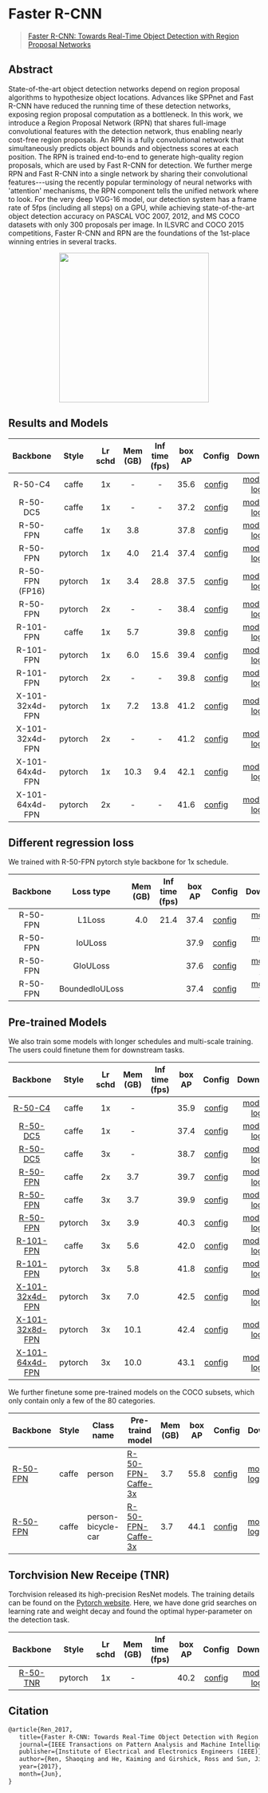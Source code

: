 # Faster R-CNN

> [Faster R-CNN: Towards Real-Time Object Detection with Region Proposal Networks](https://arxiv.org/abs/1506.01497)

<!-- [ALGORITHM] -->

## Abstract

State-of-the-art object detection networks depend on region proposal algorithms to hypothesize object locations. Advances like SPPnet and Fast R-CNN have reduced the running time of these detection networks, exposing region proposal computation as a bottleneck. In this work, we introduce a Region Proposal Network (RPN) that shares full-image convolutional features with the detection network, thus enabling nearly cost-free region proposals. An RPN is a fully convolutional network that simultaneously predicts object bounds and objectness scores at each position. The RPN is trained end-to-end to generate high-quality region proposals, which are used by Fast R-CNN for detection. We further merge RPN and Fast R-CNN into a single network by sharing their convolutional features---using the recently popular terminology of neural networks with 'attention' mechanisms, the RPN component tells the unified network where to look. For the very deep VGG-16 model, our detection system has a frame rate of 5fps (including all steps) on a GPU, while achieving state-of-the-art object detection accuracy on PASCAL VOC 2007, 2012, and MS COCO datasets with only 300 proposals per image. In ILSVRC and COCO 2015 competitions, Faster R-CNN and RPN are the foundations of the 1st-place winning entries in several tracks.

<div align=center>
<img src="https://user-images.githubusercontent.com/40661020/143881188-ab87720f-5059-4b4e-a928-b540fb8fb84d.png" height="300"/>
</div>

## Results and Models

|    Backbone     |  Style  | Lr schd | Mem (GB) | Inf time (fps) | box AP |                                                          Config                                                           |                                                                                                                                                                          Download                                                                                                                                                                           |
| :-------------: | :-----: | :-----: | :------: | :------------: | :----: | :-----------------------------------------------------------------------------------------------------------------------: | :---------------------------------------------------------------------------------------------------------------------------------------------------------------------------------------------------------------------------------------------------------------------------------------------------------------------------------------------------------: |
|     R-50-C4     |  caffe  |   1x    |    -     |       -        |  35.6  |  [config](https://github.com/open-mmlab/mmdetection/blob/master/configs/faster_rcnn/faster_rcnn_r50_caffe_c4_1x_coco.py)  |            [model](https://download.openmmlab.com/mmdetection/v2.0/faster_rcnn/faster_rcnn_r50_caffe_c4_1x_coco/faster_rcnn_r50_caffe_c4_1x_coco_20220316_150152-3f885b85.pth) \| [log](https://download.openmmlab.com/mmdetection/v2.0/faster_rcnn/faster_rcnn_r50_caffe_c4_1x_coco/faster_rcnn_r50_caffe_c4_1x_coco_20220316_150152.log.json)             |
|    R-50-DC5     |  caffe  |   1x    |    -     |       -        |  37.2  | [config](https://github.com/open-mmlab/mmdetection/blob/master/configs/faster_rcnn/faster_rcnn_r50_caffe_dc5_1x_coco.py)  |          [model](https://download.openmmlab.com/mmdetection/v2.0/faster_rcnn/faster_rcnn_r50_caffe_dc5_1x_coco/faster_rcnn_r50_caffe_dc5_1x_coco_20201030_151909-531f0f43.pth) \| [log](https://download.openmmlab.com/mmdetection/v2.0/faster_rcnn/faster_rcnn_r50_caffe_dc5_1x_coco/faster_rcnn_r50_caffe_dc5_1x_coco_20201030_151909.log.json)           |
|    R-50-FPN     |  caffe  |   1x    |   3.8    |                |  37.8  | [config](https://github.com/open-mmlab/mmdetection/tree/master/configs/faster_rcnn/faster_rcnn_r50_caffe_fpn_1x_coco.py)  |   [model](https://download.openmmlab.com/mmdetection/v2.0/faster_rcnn/faster_rcnn_r50_caffe_fpn_1x_coco/faster_rcnn_r50_caffe_fpn_1x_coco_bbox_mAP-0.378_20200504_180032-c5925ee5.pth) \| [log](https://download.openmmlab.com/mmdetection/v2.0/faster_rcnn/faster_rcnn_r50_caffe_fpn_1x_coco/faster_rcnn_r50_caffe_fpn_1x_coco_20200504_180032.log.json)   |
|    R-50-FPN     | pytorch |   1x    |   4.0    |      21.4      |  37.4  |    [config](https://github.com/open-mmlab/mmdetection/tree/master/configs/faster_rcnn/faster_rcnn_r50_fpn_1x_coco.py)     |                          [model](https://download.openmmlab.com/mmdetection/v2.0/faster_rcnn/faster_rcnn_r50_fpn_1x_coco/faster_rcnn_r50_fpn_1x_coco_20200130-047c8118.pth) \| [log](https://download.openmmlab.com/mmdetection/v2.0/faster_rcnn/faster_rcnn_r50_fpn_1x_coco/faster_rcnn_r50_fpn_1x_coco_20200130_204655.log.json)                          |
| R-50-FPN (FP16) | pytorch |   1x    |   3.4    |      28.8      |  37.5  |  [config](https://github.com/open-mmlab/mmdetection/tree/master/configs/faster_rcnn/faster_rcnn_r50_fpn_fp16_1x_coco.py)  |                       [model](https://download.openmmlab.com/mmdetection/v2.0/fp16/faster_rcnn_r50_fpn_fp16_1x_coco/faster_rcnn_r50_fpn_fp16_1x_coco_20200204-d4dc1471.pth) \| [log](https://download.openmmlab.com/mmdetection/v2.0/fp16/faster_rcnn_r50_fpn_fp16_1x_coco/faster_rcnn_r50_fpn_fp16_1x_coco_20200204_143530.log.json)                        |
|    R-50-FPN     | pytorch |   2x    |    -     |       -        |  38.4  |    [config](https://github.com/open-mmlab/mmdetection/tree/master/configs/faster_rcnn/faster_rcnn_r50_fpn_2x_coco.py)     |               [model](https://download.openmmlab.com/mmdetection/v2.0/faster_rcnn/faster_rcnn_r50_fpn_2x_coco/faster_rcnn_r50_fpn_2x_coco_bbox_mAP-0.384_20200504_210434-a5d8aa15.pth) \| [log](https://download.openmmlab.com/mmdetection/v2.0/faster_rcnn/faster_rcnn_r50_fpn_2x_coco/faster_rcnn_r50_fpn_2x_coco_20200504_210434.log.json)               |
|    R-101-FPN    |  caffe  |   1x    |   5.7    |                |  39.8  | [config](https://github.com/open-mmlab/mmdetection/tree/master/configs/faster_rcnn/faster_rcnn_r101_caffe_fpn_1x_coco.py) | [model](https://download.openmmlab.com/mmdetection/v2.0/faster_rcnn/faster_rcnn_r101_caffe_fpn_1x_coco/faster_rcnn_r101_caffe_fpn_1x_coco_bbox_mAP-0.398_20200504_180057-b269e9dd.pth) \| [log](https://download.openmmlab.com/mmdetection/v2.0/faster_rcnn/faster_rcnn_r101_caffe_fpn_1x_coco/faster_rcnn_r101_caffe_fpn_1x_coco_20200504_180057.log.json) |
|    R-101-FPN    | pytorch |   1x    |   6.0    |      15.6      |  39.4  |    [config](https://github.com/open-mmlab/mmdetection/tree/master/configs/faster_rcnn/faster_rcnn_r101_fpn_1x_coco.py)    |                        [model](https://download.openmmlab.com/mmdetection/v2.0/faster_rcnn/faster_rcnn_r101_fpn_1x_coco/faster_rcnn_r101_fpn_1x_coco_20200130-f513f705.pth) \| [log](https://download.openmmlab.com/mmdetection/v2.0/faster_rcnn/faster_rcnn_r101_fpn_1x_coco/faster_rcnn_r101_fpn_1x_coco_20200130_204655.log.json)                        |
|    R-101-FPN    | pytorch |   2x    |    -     |       -        |  39.8  |    [config](https://github.com/open-mmlab/mmdetection/tree/master/configs/faster_rcnn/faster_rcnn_r101_fpn_2x_coco.py)    |             [model](https://download.openmmlab.com/mmdetection/v2.0/faster_rcnn/faster_rcnn_r101_fpn_2x_coco/faster_rcnn_r101_fpn_2x_coco_bbox_mAP-0.398_20200504_210455-1d2dac9c.pth) \| [log](https://download.openmmlab.com/mmdetection/v2.0/faster_rcnn/faster_rcnn_r101_fpn_2x_coco/faster_rcnn_r101_fpn_2x_coco_20200504_210455.log.json)             |
| X-101-32x4d-FPN | pytorch |   1x    |   7.2    |      13.8      |  41.2  | [config](https://github.com/open-mmlab/mmdetection/tree/master/configs/faster_rcnn/faster_rcnn_x101_32x4d_fpn_1x_coco.py) |            [model](https://download.openmmlab.com/mmdetection/v2.0/faster_rcnn/faster_rcnn_x101_32x4d_fpn_1x_coco/faster_rcnn_x101_32x4d_fpn_1x_coco_20200203-cff10310.pth) \| [log](https://download.openmmlab.com/mmdetection/v2.0/faster_rcnn/faster_rcnn_x101_32x4d_fpn_1x_coco/faster_rcnn_x101_32x4d_fpn_1x_coco_20200203_000520.log.json)            |
| X-101-32x4d-FPN | pytorch |   2x    |    -     |       -        |  41.2  | [config](https://github.com/open-mmlab/mmdetection/tree/master/configs/faster_rcnn/faster_rcnn_x101_32x4d_fpn_2x_coco.py) | [model](https://download.openmmlab.com/mmdetection/v2.0/faster_rcnn/faster_rcnn_x101_32x4d_fpn_2x_coco/faster_rcnn_x101_32x4d_fpn_2x_coco_bbox_mAP-0.412_20200506_041400-64a12c0b.pth) \| [log](https://download.openmmlab.com/mmdetection/v2.0/faster_rcnn/faster_rcnn_x101_32x4d_fpn_2x_coco/faster_rcnn_x101_32x4d_fpn_2x_coco_20200506_041400.log.json) |
| X-101-64x4d-FPN | pytorch |   1x    |   10.3   |      9.4       |  42.1  | [config](https://github.com/open-mmlab/mmdetection/tree/master/configs/faster_rcnn/faster_rcnn_x101_64x4d_fpn_1x_coco.py) |            [model](https://download.openmmlab.com/mmdetection/v2.0/faster_rcnn/faster_rcnn_x101_64x4d_fpn_1x_coco/faster_rcnn_x101_64x4d_fpn_1x_coco_20200204-833ee192.pth) \| [log](https://download.openmmlab.com/mmdetection/v2.0/faster_rcnn/faster_rcnn_x101_64x4d_fpn_1x_coco/faster_rcnn_x101_64x4d_fpn_1x_coco_20200204_134340.log.json)            |
| X-101-64x4d-FPN | pytorch |   2x    |    -     |       -        |  41.6  | [config](https://github.com/open-mmlab/mmdetection/tree/master/configs/faster_rcnn/faster_rcnn_x101_64x4d_fpn_2x_coco.py) |        [model](https://download.openmmlab.com/mmdetection/v2.0/faster_rcnn/faster_rcnn_x101_64x4d_fpn_2x_coco/faster_rcnn_x101_64x4d_fpn_2x_coco_20200512_161033-5961fa95.pth) \| [log](https://download.openmmlab.com/mmdetection/v2.0/faster_rcnn/faster_rcnn_x101_64x4d_fpn_2x_coco/faster_rcnn_x101_64x4d_fpn_2x_coco_20200512_161033.log.json)         |

## Different regression loss

We trained with R-50-FPN pytorch style backbone for 1x schedule.

| Backbone |   Loss type    | Mem (GB) | Inf time (fps) | box AP |                                                             Config                                                             |                                                                                                                                                             Download                                                                                                                                                             |
| :------: | :------------: | :------: | :------------: | :----: | :----------------------------------------------------------------------------------------------------------------------------: | :------------------------------------------------------------------------------------------------------------------------------------------------------------------------------------------------------------------------------------------------------------------------------------------------------------------------------: |
| R-50-FPN |     L1Loss     |   4.0    |      21.4      |  37.4  |       [config](https://github.com/open-mmlab/mmdetection/tree/master/configs/faster_rcnn/faster_rcnn_r50_fpn_1x_coco.py)       |            [model](https://download.openmmlab.com/mmdetection/v2.0/faster_rcnn/faster_rcnn_r50_fpn_1x_coco/faster_rcnn_r50_fpn_1x_coco_20200130-047c8118.pth) \| [log](https://download.openmmlab.com/mmdetection/v2.0/faster_rcnn/faster_rcnn_r50_fpn_1x_coco/faster_rcnn_r50_fpn_1x_coco_20200130_204655.log.json)             |
| R-50-FPN |    IoULoss     |          |                |  37.9  |     [config](https://github.com/open-mmlab/mmdetection/tree/master/configs/faster_rcnn/faster_rcnn_r50_fpn_iou_1x_coco.py)     | [model](https://download.openmmlab.com/mmdetection/v2.0/faster_rcnn/faster_rcnn_r50_fpn_iou_1x_coco/faster_rcnn_r50_fpn_iou_1x_coco_20200506_095954-938e81f0.pth) \| [log](https://download.openmmlab.com/mmdetection/v2.0/faster_rcnn/faster_rcnn_r50_fpn_iou_1x_coco/faster_rcnn_r50_fpn_iou_1x_coco_20200506_095954.log.json) |
| R-50-FPN |    GIoULoss    |          |                |  37.6  |    [config](https://github.com/open-mmlab/mmdetection/tree/master/configs/faster_rcnn/faster_rcnn_r50_fpn_giou_1x_coco.py)     |            [model](https://download.openmmlab.com/mmdetection/v2.0/faster_rcnn/faster_rcnn_r50_fpn_1x_coco/faster_rcnn_r50_fpn_giou_1x_coco-0eada910.pth) \| [log](https://download.openmmlab.com/mmdetection/v2.0/faster_rcnn/faster_rcnn_r50_fpn_1x_coco/faster_rcnn_r50_fpn_giou_1x_coco_20200505_161120.log.json)            |
| R-50-FPN | BoundedIoULoss |          |                |  37.4  | [config](https://github.com/open-mmlab/mmdetection/tree/master/configs/faster_rcnn/faster_rcnn_r50_fpn_bounded_iou_1x_coco.py) |     [model](https://download.openmmlab.com/mmdetection/v2.0/faster_rcnn/faster_rcnn_r50_fpn_1x_coco/faster_rcnn_r50_fpn_bounded_iou_1x_coco-98ad993b.pth) \| [log](https://download.openmmlab.com/mmdetection/v2.0/faster_rcnn/faster_rcnn_r50_fpn_1x_coco/faster_rcnn_r50_fpn_bounded_iou_1x_coco_20200505_160738.log.json)     |

## Pre-trained Models

We also train some models with longer schedules and multi-scale training. The users could finetune them for downstream tasks.

|                              Backbone                              |  Style  | Lr schd | Mem (GB) | Inf time (fps) | box AP |                                                              Config                                                               |                                                                                                                                                                                        Download                                                                                                                                                                                         |
| :----------------------------------------------------------------: | :-----: | :-----: | :------: | :------------: | :----: | :-------------------------------------------------------------------------------------------------------------------------------: | :-------------------------------------------------------------------------------------------------------------------------------------------------------------------------------------------------------------------------------------------------------------------------------------------------------------------------------------------------------------------------------------: |
|      [R-50-C4](./faster_rcnn_r50_caffe_c4_mstrain_1x_coco.py)      |  caffe  |   1x    |    -     |                |  35.9  |  [config](https://github.com/open-mmlab/mmdetection/blob/master/configs/faster_rcnn/faster_rcnn_r50_caffe_c4_mstrain_1x_coco.py)  |          [model](https://download.openmmlab.com/mmdetection/v2.0/faster_rcnn/faster_rcnn_r50_caffe_c4_mstrain_1x_coco/faster_rcnn_r50_caffe_c4_mstrain_1x_coco_20220316_150527-db276fed.pth) \| [log](https://download.openmmlab.com/mmdetection/v2.0/faster_rcnn/faster_rcnn_r50_caffe_c4_mstrain_1x_coco/faster_rcnn_r50_caffe_c4_mstrain_1x_coco_20220316_150527.log.json)           |
|     [R-50-DC5](./faster_rcnn_r50_caffe_dc5_mstrain_1x_coco.py)     |  caffe  |   1x    |    -     |                |  37.4  | [config](https://github.com/open-mmlab/mmdetection/blob/master/configs/faster_rcnn/faster_rcnn_r50_caffe_dc5_mstrain_1x_coco.py)  |        [model](https://download.openmmlab.com/mmdetection/v2.0/faster_rcnn/faster_rcnn_r50_caffe_dc5_mstrain_1x_coco/faster_rcnn_r50_caffe_dc5_mstrain_1x_coco_20201028_233851-b33d21b9.pth) \| [log](https://download.openmmlab.com/mmdetection/v2.0/faster_rcnn/faster_rcnn_r50_caffe_dc5_mstrain_1x_coco/faster_rcnn_r50_caffe_dc5_mstrain_1x_coco_20201028_233851.log.json)         |
|     [R-50-DC5](./faster_rcnn_r50_caffe_dc5_mstrain_3x_coco.py)     |  caffe  |   3x    |    -     |                |  38.7  | [config](https://github.com/open-mmlab/mmdetection/blob/master/configs/faster_rcnn/faster_rcnn_r50_caffe_dc5_mstrain_3x_coco.py)  |        [model](https://download.openmmlab.com/mmdetection/v2.0/faster_rcnn/faster_rcnn_r50_caffe_dc5_mstrain_3x_coco/faster_rcnn_r50_caffe_dc5_mstrain_3x_coco_20201028_002107-34a53b2c.pth) \| [log](https://download.openmmlab.com/mmdetection/v2.0/faster_rcnn/faster_rcnn_r50_caffe_dc5_mstrain_3x_coco/faster_rcnn_r50_caffe_dc5_mstrain_3x_coco_20201028_002107.log.json)         |
|     [R-50-FPN](./faster_rcnn_r50_caffe_fpn_mstrain_2x_coco.py)     |  caffe  |   2x    |   3.7    |                |  39.7  | [config](https://github.com/open-mmlab/mmdetection/tree/master/configs/faster_rcnn/faster_rcnn_r50_caffe_fpn_mstrain_2x_coco.py)  | [model](https://download.openmmlab.com/mmdetection/v2.0/faster_rcnn/faster_rcnn_r50_caffe_fpn_mstrain_2x_coco/faster_rcnn_r50_caffe_fpn_mstrain_2x_coco_bbox_mAP-0.397_20200504_231813-10b2de58.pth) \| [log](https://download.openmmlab.com/mmdetection/v2.0/faster_rcnn/faster_rcnn_r50_caffe_fpn_mstrain_2x_coco/faster_rcnn_r50_caffe_fpn_mstrain_2x_coco_20200504_231813.log.json) |
|     [R-50-FPN](./faster_rcnn_r50_caffe_fpn_mstrain_3x_coco.py)     |  caffe  |   3x    |   3.7    |                |  39.9  | [config](https://github.com/open-mmlab/mmdetection/tree/master/configs/faster_rcnn/faster_rcnn_r50_caffe_fpn_mstrain_3x_coco.py)  |        [model](https://download.openmmlab.com/mmdetection/v2.0/faster_rcnn/faster_rcnn_r50_caffe_fpn_mstrain_3x_coco/faster_rcnn_r50_caffe_fpn_mstrain_3x_coco_20210526_095054-1f77628b.pth) \| [log](https://download.openmmlab.com/mmdetection/v2.0/faster_rcnn/faster_rcnn_r50_caffe_fpn_mstrain_3x_coco/faster_rcnn_r50_caffe_fpn_mstrain_3x_coco_20210526_095054.log.json)         |
|        [R-50-FPN](./faster_rcnn_r50_fpn_mstrain_3x_coco.py)        | pytorch |   3x    |   3.9    |                |  40.3  |    [config](https://github.com/open-mmlab/mmdetection/tree/master/configs/faster_rcnn/faster_rcnn_r50_fpn_mstrain_3x_coco.py)     |                    [model](https://download.openmmlab.com/mmdetection/v2.0/faster_rcnn/faster_rcnn_r50_fpn_mstrain_3x_coco/faster_rcnn_r50_fpn_mstrain_3x_coco_20210524_110822-e10bd31c.pth) \| [log](https://download.openmmlab.com/mmdetection/v2.0/faster_rcnn/faster_rcnn_r50_fpn_mstrain_3x_coco/faster_rcnn_r50_fpn_mstrain_3x_coco_20210524_110822.log.json)                     |
|    [R-101-FPN](./faster_rcnn_r101_caffe_fpn_mstrain_3x_coco.py)    |  caffe  |   3x    |   5.6    |                |  42.0  | [config](https://github.com/open-mmlab/mmdetection/tree/master/configs/faster_rcnn/faster_rcnn_r101_caffe_fpn_mstrain_3x_coco.py) |      [model](https://download.openmmlab.com/mmdetection/v2.0/faster_rcnn/faster_rcnn_r101_caffe_fpn_mstrain_3x_coco/faster_rcnn_r101_caffe_fpn_mstrain_3x_coco_20210526_095742-a7ae426d.pth) \| [log](https://download.openmmlab.com/mmdetection/v2.0/faster_rcnn/faster_rcnn_r101_caffe_fpn_mstrain_3x_coco/faster_rcnn_r101_caffe_fpn_mstrain_3x_coco_20210526_095742.log.json)       |
|       [R-101-FPN](./faster_rcnn_r101_fpn_mstrain_3x_coco.py)       | pytorch |   3x    |   5.8    |                |  41.8  |    [config](https://github.com/open-mmlab/mmdetection/tree/master/configs/faster_rcnn/faster_rcnn_r101_fpn_mstrain_3x_coco.py)    |                  [model](https://download.openmmlab.com/mmdetection/v2.0/faster_rcnn/faster_rcnn_r101_fpn_mstrain_3x_coco/faster_rcnn_r101_fpn_mstrain_3x_coco_20210524_110822-4d4d2ca8.pth) \| [log](https://download.openmmlab.com/mmdetection/v2.0/faster_rcnn/faster_rcnn_r101_fpn_mstrain_3x_coco/faster_rcnn_r101_fpn_mstrain_3x_coco_20210524_110822.log.json)                   |
| [X-101-32x4d-FPN](./faster_rcnn_x101_32x4d_fpn_mstrain_3x_coco.py) | pytorch |   3x    |   7.0    |                |  42.5  | [config](https://github.com/open-mmlab/mmdetection/tree/master/configs/faster_rcnn/faster_rcnn_x101_32x4d_fpn_mstrain_3x_coco.py) |      [model](https://download.openmmlab.com/mmdetection/v2.0/faster_rcnn/faster_rcnn_x101_32x4d_fpn_mstrain_3x_coco/faster_rcnn_x101_32x4d_fpn_mstrain_3x_coco_20210524_124151-16b9b260.pth) \| [log](https://download.openmmlab.com/mmdetection/v2.0/faster_rcnn/faster_rcnn_x101_32x4d_fpn_mstrain_3x_coco/faster_rcnn_x101_32x4d_fpn_mstrain_3x_coco_20210524_124151.log.json)       |
| [X-101-32x8d-FPN](./faster_rcnn_x101_32x8d_fpn_mstrain_3x_coco.py) | pytorch |   3x    |   10.1   |                |  42.4  | [config](https://github.com/open-mmlab/mmdetection/tree/master/configs/faster_rcnn/faster_rcnn_x101_32x8d_fpn_mstrain_3x_coco.py) |      [model](https://download.openmmlab.com/mmdetection/v2.0/faster_rcnn/faster_rcnn_x101_32x8d_fpn_mstrain_3x_coco/faster_rcnn_x101_32x8d_fpn_mstrain_3x_coco_20210604_182954-002e082a.pth) \| [log](https://download.openmmlab.com/mmdetection/v2.0/faster_rcnn/faster_rcnn_x101_32x8d_fpn_mstrain_3x_coco/faster_rcnn_x101_32x8d_fpn_mstrain_3x_coco_20210604_182954.log.json)       |
| [X-101-64x4d-FPN](./faster_rcnn_x101_64x4d_fpn_mstrain_3x_coco.py) | pytorch |   3x    |   10.0   |                |  43.1  | [config](https://github.com/open-mmlab/mmdetection/tree/master/configs/faster_rcnn/faster_rcnn_x101_64x4d_fpn_mstrain_3x_coco.py) |      [model](https://download.openmmlab.com/mmdetection/v2.0/faster_rcnn/faster_rcnn_x101_64x4d_fpn_mstrain_3x_coco/faster_rcnn_x101_64x4d_fpn_mstrain_3x_coco_20210524_124528-26c63de6.pth) \| [log](https://download.openmmlab.com/mmdetection/v2.0/faster_rcnn/faster_rcnn_x101_64x4d_fpn_mstrain_3x_coco/faster_rcnn_x101_64x4d_fpn_mstrain_3x_coco_20210524_124528.log.json)       |

We further finetune some pre-trained models on the COCO subsets, which only contain only a few of the 80 categories.

| Backbone                                                                      | Style | Class name         | Pre-traind model                                                    | Mem (GB) | box AP | Config                                                                      | Download                                                                                                                                                                                                                                                                                                                                                                                     |
| ----------------------------------------------------------------------------- | ----- | ------------------ | ------------------------------------------------------------------- | -------- | ------ | --------------------------------------------------------------------------- | -------------------------------------------------------------------------------------------------------------------------------------------------------------------------------------------------------------------------------------------------------------------------------------------------------------------------------------------------------------------------------------------- |
| [R-50-FPN](./faster_rcnn_r50_caffe_fpn_mstrain_1x_coco-person.py)             | caffe | person             | [R-50-FPN-Caffe-3x](./faster_rcnn_r50_caffe_fpn_mstrain_3x_coco.py) | 3.7      | 55.8   | [config](./faster_rcnn_r50_caffe_fpn_mstrain_1x_coco-person.py)             | [model](https://download.openmmlab.com/mmdetection/v2.0/faster_rcnn/faster_rcnn_r50_fpn_1x_coco-person/faster_rcnn_r50_fpn_1x_coco-person_20201216_175929-d022e227.pth) \| [log](https://download.openmmlab.com/mmdetection/v2.0/faster_rcnn/faster_rcnn_r50_fpn_1x_coco-person/faster_rcnn_r50_fpn_1x_coco-person_20201216_175929.log.json)                                                 |
| [R-50-FPN](./faster_rcnn_r50_caffe_fpn_mstrain_1x_coco-person-bicycle-car.py) | caffe | person-bicycle-car | [R-50-FPN-Caffe-3x](./faster_rcnn_r50_caffe_fpn_mstrain_3x_coco.py) | 3.7      | 44.1   | [config](./faster_rcnn_r50_caffe_fpn_mstrain_1x_coco-person-bicycle-car.py) | [model](https://download.openmmlab.com/mmdetection/v2.0/faster_rcnn/faster_rcnn_r50_fpn_1x_coco-person-bicycle-car/faster_rcnn_r50_fpn_1x_coco-person-bicycle-car_20201216_173117-6eda6d92.pth) \| [log](https://download.openmmlab.com/mmdetection/v2.0/faster_rcnn/faster_rcnn_r50_fpn_1x_coco-person-bicycle-car/faster_rcnn_r50_fpn_1x_coco-person-bicycle-car_20201216_173117.log.json) |

## Torchvision New Receipe (TNR)

Torchvision released its high-precision ResNet models. The training details can be found on the [Pytorch website](https://pytorch.org/blog/how-to-train-state-of-the-art-models-using-torchvision-latest-primitives/). Here, we have done grid searches on learning rate and weight decay and found the optimal hyper-parameter on the detection task.

|                         Backbone                          |  Style  | Lr schd | Mem (GB) | Inf time (fps) | box AP |                                                             Config                                                              |                                                                                                                                                                               Download                                                                                                                                                                               |
| :-------------------------------------------------------: | :-----: | :-----: | :------: | :------------: | :----: | :-----------------------------------------------------------------------------------------------------------------------------: | :------------------------------------------------------------------------------------------------------------------------------------------------------------------------------------------------------------------------------------------------------------------------------------------------------------------------------------------------------------------: |
| [R-50-TNR](./faster_rcnn_r50_fpn_tnr-pretrain_1x_coco.py) | pytorch |   1x    |    -     |                |  40.2  | [config](https://github.com/open-mmlab/mmdetection/blob/master/configs/faster_rcnn/faster_rcnn_r50_fpn_tnr-pretrain_1x_coco.py) | [model](https://download.openmmlab.com/mmdetection/v2.0/faster_rcnn/faster_rcnn_r50_fpn_tnr-pretrain_1x_coco/faster_rcnn_r50_fpn_tnr-pretrain_1x_coco_20220320_085147-efedfda4.pth) \| [log](https://download.openmmlab.com/mmdetection/v2.0/faster_rcnn/faster_rcnn_r50_fpn_tnr-pretrain_1x_coco/faster_rcnn_r50_fpn_tnr-pretrain_1x_coco_20220320_085147.log.json) |

## Citation

```latex
@article{Ren_2017,
   title={Faster R-CNN: Towards Real-Time Object Detection with Region Proposal Networks},
   journal={IEEE Transactions on Pattern Analysis and Machine Intelligence},
   publisher={Institute of Electrical and Electronics Engineers (IEEE)},
   author={Ren, Shaoqing and He, Kaiming and Girshick, Ross and Sun, Jian},
   year={2017},
   month={Jun},
}
```
